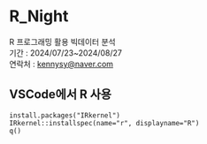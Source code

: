 # R_Night
R 프로그래밍 활용 빅데이터 분석    
기간 : 2024/07/23~2024/08/27    
연락처 : kennysy@naver.com


## VSCode에서 R 사용
    install.packages("IRkernel")
    IRkernel::installspec(name="r", displayname="R")
    q()
